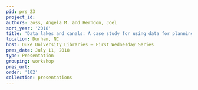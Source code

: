 ```yaml
---
pid: prs_23
project_id: 
authors: Zoss, Angela M. and Herndon, Joel
sort_year: '2018'
title: 'Data lakes and canals: A case study for using data for planning and assessment'
location: Durham, NC
host: Duke University Libraries – First Wednesday Series
pres_date: July 11, 2018
type: Presentation
grouping: workshop
pres_url: 
order: '102'
collection: presentations
---
```

